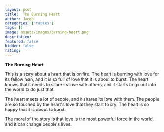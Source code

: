 ```yaml
---
layout: post
title:  The Burning Heart
author: Jacob
categories: ['fables']
tags: []
image: assets/images/burning-heart.png
description: 
featured: false
hidden: false
rating: 
---
```


**The Burning Heart**

This is a story about a heart that is on fire. The heart is burning with love for its fellow man, and it is so full of love that it is about to burst. The heart knows that it needs to share its love with others, and it starts to go out into the world to do just that.

The heart meets a lot of people, and it shares its love with them. The people are so touched by the heart's love that they start to cry. The heart is so happy that it is about to burst.

The moral of the story is that love is the most powerful force in the world, and it can change people's lives.
